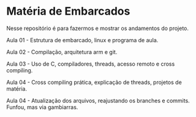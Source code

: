 # Matéria de Embarcados

Nesse repositório é para fazermos e mostrar os andamentos do projeto. 

Aula 01 - Estrutura de embarcado, linux e programa de aula.

Aula 02 - Compilação, arquitetura arm e git.

Aula 03 - Uso de C, compiladores, threads, acesso remoto e cross compiling.

Aula 04 - Cross compiling prática, explicação de threads, projetos de matéria.

Aula 04 - Atualização dos arquivos, reajustando os branches e commits. Funfou, mas via gambiarras.

